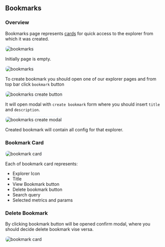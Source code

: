 ## Bookmarks

### Overview

Bookmarks page represents [cards](#bookmark-card) for quick access to the explorer from which it was created.

<img alt="bookmarks" style="border-radius: 8px; border: 1px solid #E8F1FC" src="https://docs-blobs.s3.us-east-2.amazonaws.com/images/ui/pages/bookmarks/bookmarks.png">

Initially page is empty.

<img alt="bookmarks" style="border-radius: 8px; border: 1px solid #E8F1FC" src="https://docs-blobs.s3.us-east-2.amazonaws.com/images/ui/pages/bookmarks/bookmarks-empty.png">

To create bookmark you should open one of our explorer pages and from top bar click `bookmark` button

<img alt="bookmarks create button" style="border-radius: 8px; border: 1px solid #E8F1FC" src="https://docs-blobs.s3.us-east-2.amazonaws.com/images/ui/pages/bookmarks/bookmark-create-button.png">

It will open modal with `create bookmark` form where you should insert `title` and `description`.

<img alt="bookmarks create modal" style="border-radius: 8px; border: 1px solid #E8F1FC" src="https://docs-blobs.s3.us-east-2.amazonaws.com/images/ui/pages/bookmarks/bookmark-create-modal.png">

Created bookmark will contain all config for that explorer.

### Bookmark Card

<img alt="bookmark card" style="border-radius: 8px; border: 1px solid #E8F1FC" src="https://docs-blobs.s3.us-east-2.amazonaws.com/images/ui/pages/bookmarks/bookmark-card.png">

Each of bookmark card represents:
- Explorer Icon
- Title
- View Bookmark button
- Delete bookmark button
- Search query
- Selected metrics and params



### Delete Bookmark
    
By clicking bookmark button will be opened confirm modal, where you should decide delete bookmark vise versa.

<img alt="bookmark card" style="border-radius: 8px; border: 1px solid #E8F1FC" src="https://docs-blobs.s3.us-east-2.amazonaws.com/images/ui/pages/bookmarks/bookmark-delete.png">
